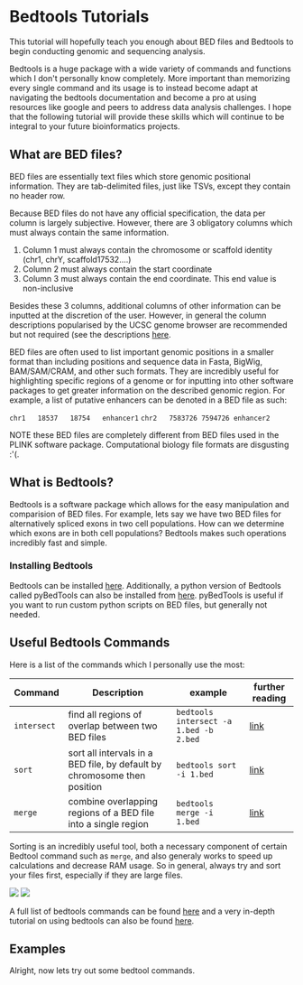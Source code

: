 # Bedtools Tutorials

This tutorial will hopefully teach you enough about BED files and Bedtools to begin conducting genomic and sequencing analysis. 

Bedtools is a huge package with a wide variety of commands and functions which I don't personally know completely. More important than memorizing every single command and its usage is to instead become adapt at navigating the bedtools documentation and become a pro at using resources like google and peers to address data analysis challenges. I hope that the following tutorial will provide these skills which will continue to be integral to your future bioinformatics projects.

## What are BED files?

BED files are essentially text files which store genomic positional information. They are tab-delimited files, just like TSVs, except they contain no header row. 

Because BED files do not have any official specification, the data per column is largely subjective. However, there are 3 obligatory columns which must always contain the same information.

1. Column 1 must always contain the chromosome or scaffold identity (chr1, chrY, scaffold17532....)
2. Column 2 must always contain the start coordinate
3. Column 3 must always contain the end coordinate. This end value is non-inclusive

Besides these 3 columns, additional columns of other information can be inputted at the discretion of the user. However, in general the column descriptions popularised by the UCSC genome browser are recommended but not required (see the descriptions [here](https://en.wikipedia.org/wiki/BED_(file_format)#Description).

BED files are often used to list important genomic positions in a smaller format than including positions and sequence data in Fasta, BigWig, BAM/SAM/CRAM, and other such formats. They are incredibly useful for highlighting specific regions of a genome or for inputting into other software packages to get greater information on the described genomic region. For example, a list of putative enhancers can be denoted in a BED file as such:

`chr1	18537	18754	enhancer1`
`chr2	7583726	7594726	enhancer2`

NOTE these BED files are completely different from BED files used in the PLINK software package. Computational biology file formats are disgusting :'(.

## What is Bedtools?

Bedtools is a software package which allows for the easy manipulation and comparision of BED files. For example, lets say we have two BED files for alternatively spliced exons in two cell populations. How can we determine which exons are in both cell populations? Bedtools makes such operations incredibly fast and simple.

### Installing Bedtools

Bedtools can be installed [here](https://bedtools.readthedocs.io/en/latest/content/installation.html). Additionally, a python version of Bedtools called pyBedTools can also be installed from [here](https://daler.github.io/pybedtools/main.html). pyBedTools is useful if you want to run custom python scripts on BED files, but generally not needed.

## Useful Bedtools Commands

Here is a list of the commands which I personally use the most:

| Command | Description | example | further reading |
| ------- | ------- | ------- | ------- |
| `intersect` | find all regions of overlap between two BED files | `bedtools intersect -a 1.bed -b 2.bed` | [link](https://bedtools.readthedocs.io/en/latest/content/tools/intersect.html) |
| `sort` | sort all intervals in a BED file, by default by chromosome then position | `bedtools sort -i 1.bed` | [link](https://bedtools.readthedocs.io/en/latest/content/tools/sort.html) |
| `merge` | combine overlapping regions of a BED file into a single region | `bedtools merge -i 1.bed` | [link](https://bedtools.readthedocs.io/en/latest/content/tools/merge.html) |

Sorting is an incredibly useful tool, both a necessary component of certain Bedtool command such as `merge`, and also generaly works to speed up calculations and decrease RAM usage. So in general, always try and sort your files first, especially if they are large files. 

![](https://bedtools.readthedocs.io/en/latest/_images/speed-comparo.png)
![](https://bedtools.readthedocs.io/en/latest/_images/memory-comparo.png)

A full list of bedtools commands can be found [here](https://bedtools.readthedocs.io/en/latest/content/bedtools-suite.html) and a very in-depth tutorial on using bedtools can also be found [here](http://quinlanlab.org/tutorials/bedtools/bedtools.html).

## Examples

Alright, now lets try out some bedtool commands.

